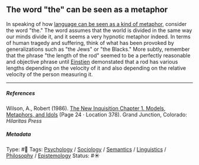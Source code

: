 ## The word "the" can be seen as a metaphor

In speaking of how [language can be seen as a kind of metaphor](Language%20can%20be%20seen%20as%20a%20kind%20of%20metaphor.md), consider the word "the." The word assumes that the world is divided in the same way our minds divide it, and it seems a very hypnotic metaphor indeed. In terms of human tragedy and suffering, think of what has been provoked by generalizations such as "the Jews" or "the Blacks." More subtly, remember that the phrase "the length of the rod" seemed to be a perfectly reasonable and objective phrase until [Einstien]() demonstated that a rod has various lengths depending on the velocity of it and also depending on the relative velocity of the person measuring it. 

---

##### References

Wilson, A., Robert (1986). [The New Inquisition Chapter 1. Models, Metaphors, and Idols](The%20New%20Inquisition%20Chapter%201.%20Models,%20Metaphors,%20and%20Idols.md) (Page 24 · Location 378). Grand Junction, Colorado: *Hilaritas Press*

##### Metadata

Type: #🔴 
Tags: [Psychology](Psychology.md) / [Sociology](Sociology.md) / [Semantics](Semantics.md) / [Linguistics]() / [Philosophy](Philosophy.md) / [Epistemology](Epistemology.md)
Status: #☀️ 

